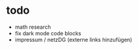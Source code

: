 # todo

- math research
- fix dark mode code blocks
- impressum / netzDG (externe links hinzufügen)
